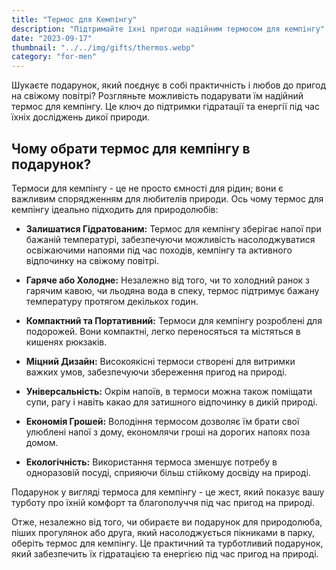 ```yaml
---
title: "Термос для Кемпінгу"
description: "Підтримайте їхні пригоди надійним термосом для кемпінгу"
date: "2023-09-17"
thumbnail: "../../img/gifts/thermos.webp"
category: "for-men"
---
```

Шукаєте подарунок, який поєднує в собі практичність і любов до пригод на свіжому повітрі? Розгляньте можливість подарувати їм надійний термос для кемпінгу. Це ключ до підтримки гідратації та енергії під час їхніх досліджень дикої природи.

## Чому обрати термос для кемпінгу в подарунок?

Термоси для кемпінгу - це не просто ємності для рідин; вони є важливим спорядженням для любителів природи. Ось чому термос для кемпінгу ідеально підходить для природолюбів:

- **Залишатися Гідратованим:** Термос для кемпінгу зберігає напої при бажаній температурі, забезпечуючи можливість насолоджуватися освіжаючими напоями під час походів, кемпінгу та активного відпочинку на свіжому повітрі.

- **Гаряче або Холодне:** Незалежно від того, чи то холодний ранок з гарячим кавою, чи льодяна вода в спеку, термос підтримує бажану температуру протягом декількох годин.

- **Компактний та Портативний:** Термоси для кемпінгу розроблені для подорожей. Вони компактні, легко переносяться та містяться в кишенях рюкзаків.

- **Міцний Дизайн:** Високоякісні термоси створені для витримки важких умов, забезпечуючи збереження пригод на природі.

- **Універсальність:** Окрім напоїв, в термоси можна також поміщати супи, рагу і навіть какао для затишного відпочинку в дикій природі.

- **Економія Грошей:** Володіння термосом дозволяє їм брати свої улюблені напої з дому, економлячи гроші на дорогих напоях поза домом.

- **Екологічність:** Використання термоса зменшує потребу в одноразовій посуді, сприяючи більш стійкому досвіду на природі.

Подарунок у вигляді термоса для кемпінгу - це жест, який показує вашу турботу про їхній комфорт та благополуччя під час пригод на природі.

Отже, незалежно від того, чи обираєте ви подарунок для природолюба, піших прогулянок або друга, який насолоджується пікниками в парку, оберіть термос для кемпінгу. Це практичний та турботливий подарунок, який забезпечить їх гідратацією та енергією під час пригод на природі.
